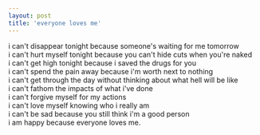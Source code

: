 ```yaml
---
layout: post
title: 'everyone loves me'
---
```


i can't disappear tonight because someone's waiting for me tomorrow<br>
i can't hurt myself tonight because you can't hide cuts when you're naked<br>
i can't get high tonight because i saved the drugs for you<br>
i can't spend the pain away because i'm worth next to nothing<br>
i can't get through the day without thinking about what hell will be like<br>
i can't fathom the impacts of what i've done<br>
i can't forgive myself for my actions<br>
i can't love myself knowing who i really am<br>
i can't be sad because you still think i'm a good person<br>
<a class="omori-game">
i am happy because everyone loves me.
